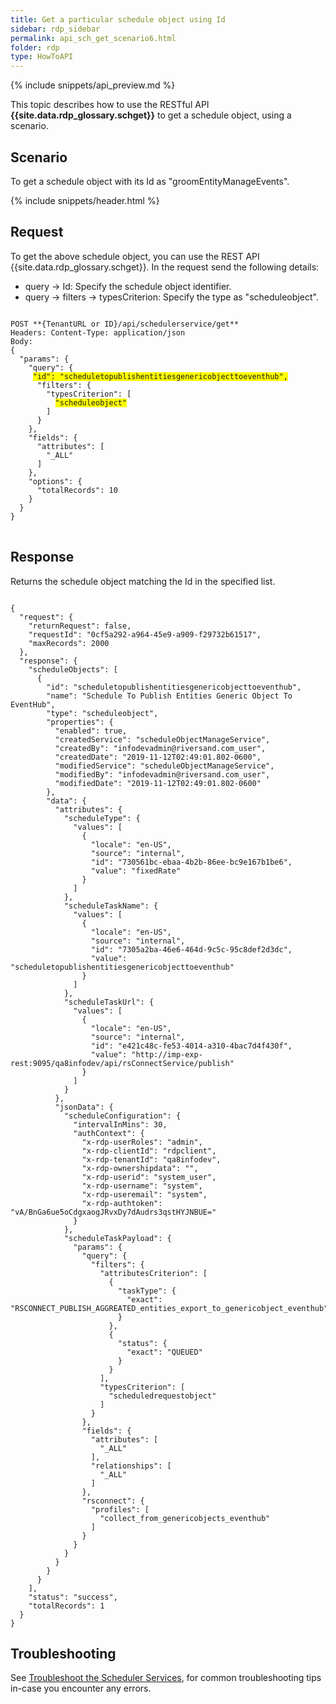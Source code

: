 ```yaml
---
title: Get a particular schedule object using Id
sidebar: rdp_sidebar
permalink: api_sch_get_scenario6.html
folder: rdp
type: HowToAPI
---
```


{% include snippets/api_preview.md %}

This topic describes how to use the RESTful API **{{site.data.rdp_glossary.schget}}** to get a schedule object, using a scenario.

## Scenario

To get a schedule object with its Id as "groomEntityManageEvents".

{% include snippets/header.html %}

## Request

To get the above schedule object, you can use the REST API {{site.data.rdp_glossary.schget}}. In the request send the following details:

* query -> Id: Specify the schedule object identifier.
* query -> filters -> typesCriterion: Specify the type as "scheduleobject".

<pre>
<code>
POST **{TenantURL or ID}/api/schedulerservice/get**
Headers: Content-Type: application/json
Body:
{
  "params": {
    "query": {
     <span style="background-color: #FFFF00">"id": "scheduletopublishentitiesgenericobjecttoeventhub",</span>
      "filters": {
        "typesCriterion": [
          <span style="background-color: #FFFF00">"scheduleobject"</span>
        ]
      }
    },
    "fields": {
      "attributes": [
        "_ALL"
      ]
    },
    "options": {
      "totalRecords": 10
    }
  }
}
</code>
</pre>

## Response

Returns the schedule object matching the Id in the specified list.

<pre><code>
{
  "request": {
    "returnRequest": false,
    "requestId": "0cf5a292-a964-45e9-a909-f29732b61517",
    "maxRecords": 2000
  },
  "response": {
    "scheduleObjects": [
      {
        "id": "scheduletopublishentitiesgenericobjecttoeventhub",
        "name": "Schedule To Publish Entities Generic Object To EventHub",
        "type": "scheduleobject",
        "properties": {
          "enabled": true,
          "createdService": "scheduleObjectManageService",
          "createdBy": "infodevadmin@riversand.com_user",
          "createdDate": "2019-11-12T02:49:01.802-0600",
          "modifiedService": "scheduleObjectManageService",
          "modifiedBy": "infodevadmin@riversand.com_user",
          "modifiedDate": "2019-11-12T02:49:01.802-0600"
        },
        "data": {
          "attributes": {
            "scheduleType": {
              "values": [
                {
                  "locale": "en-US",
                  "source": "internal",
                  "id": "730561bc-ebaa-4b2b-86ee-bc9e167b1be6",
                  "value": "fixedRate"
                }
              ]
            },
            "scheduleTaskName": {
              "values": [
                {
                  "locale": "en-US",
                  "source": "internal",
                  "id": "7305a2ba-46e6-464d-9c5c-95c8def2d3dc",
                  "value": "scheduletopublishentitiesgenericobjecttoeventhub"
                }
              ]
            },
            "scheduleTaskUrl": {
              "values": [
                {
                  "locale": "en-US",
                  "source": "internal",
                  "id": "e421c48c-fe53-4014-a310-4bac7d4f430f",
                  "value": "http://imp-exp-rest:9095/qa8infodev/api/rsConnectService/publish"
                }
              ]
            }
          },
          "jsonData": {
            "scheduleConfiguration": {
              "intervalInMins": 30,
              "authContext": {
                "x-rdp-userRoles": "admin",
                "x-rdp-clientId": "rdpclient",
                "x-rdp-tenantId": "qa8infodev",
                "x-rdp-ownershipdata": "",
                "x-rdp-userid": "system_user",
                "x-rdp-username": "system",
                "x-rdp-useremail": "system",
                "x-rdp-authtoken": "vA/BnGa6ue5oCdgxaogJRvxDy7dAudrs3qstHYJNBUE="
              }
            },
            "scheduleTaskPayload": {
              "params": {
                "query": {
                  "filters": {
                    "attributesCriterion": [
                      {
                        "taskType": {
                          "exact": "RSCONNECT_PUBLISH_AGGREATED_entities_export_to_genericobject_eventhub"
                        }
                      },
                      {
                        "status": {
                          "exact": "QUEUED"
                        }
                      }
                    ],
                    "typesCriterion": [
                      "scheduledrequestobject"
                    ]
                  }
                },
                "fields": {
                  "attributes": [
                    "_ALL"
                  ],
                  "relationships": [
                    "_ALL"
                  ]
                },
                "rsconnect": {
                  "profiles": [
                    "collect_from_genericobjects_eventhub"
                  ]
                }
              }
            }
          }
        }
      }
    ],
    "status": "success",
    "totalRecords": 1
  }
}
</code></pre>

## Troubleshooting

See [Troubleshoot the Scheduler Services](api_troubleshoot_sch.html), for common troubleshooting tips in-case you encounter any errors.